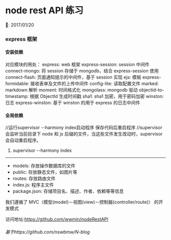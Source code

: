 # node rest API 练习
:date:: 2017/01/20
### express 框架

#### 安装依赖
对应模块的用处：
express: web 框架
express-session: session 中间件
connect-mongo: 将 session 存储于 mongodb，结合 express-session 使用
connect-flash: 页面通知提示的中间件，基于 session 实现
ejs: 模板
express-formidable: 接收表单及文件的上传中间件
config-lite: 读取配置文件
marked: markdown 解析
moment: 时间格式化
mongolass: mongodb 驱动
objectid-to-timestamp: 根据 ObjectId 生成时间戳
sha1: sha1 加密，用于密码加密
winston: 日志
express-winston: 基于 winston 的用于 express 的日志中间件

#### 全局依赖
//运行supervisor --harmony index启动程序 保存代码后重启程序
//supervisor 会监听当前目录下 node 和 js 后缀的文件，当这些文件发生改动时，supervisor 会自动重启程序。
1. supervisor --harmony index

-------
- models: 存放操作数据库的文件
- public: 存放静态文件，如图片等
- routes: 存放路由文件
- index.js: 程序主文件
- package.json: 存储项目名、描述、作者、依赖等等信息

我们遵循了 MVC（模型(model)－视图(view)－控制器(controller/route)） 的开发模式

 访问地址:https://github.com/wwmin/nodeRestAPI
###### 基于https://github.com/nswbmw/N-blog